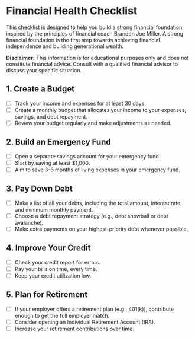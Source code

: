 # Financial Health Checklist

This checklist is designed to help you build a strong financial foundation, inspired by the principles of financial coach Brandon Joe Miller. A strong financial foundation is the first step towards achieving financial independence and building generational wealth.

**Disclaimer:** This information is for educational purposes only and does not constitute financial advice. Consult with a qualified financial advisor to discuss your specific situation.

## 1. Create a Budget

*   [ ] Track your income and expenses for at least 30 days.
*   [ ] Create a monthly budget that allocates your income to your expenses, savings, and debt repayment.
*   [ ] Review your budget regularly and make adjustments as needed.

## 2. Build an Emergency Fund

*   [ ] Open a separate savings account for your emergency fund.
*   [ ] Start by saving at least $1,000.
*   [ ] Aim to save 3-6 months of living expenses in your emergency fund.

## 3. Pay Down Debt

*   [ ] Make a list of all your debts, including the total amount, interest rate, and minimum monthly payment.
*   [ ] Choose a debt repayment strategy (e.g., debt snowball or debt avalanche).
*   [ ] Make extra payments on your highest-priority debt whenever possible.

## 4. Improve Your Credit

*   [ ] Check your credit report for errors.
*   [ ] Pay your bills on time, every time.
*   [ ] Keep your credit utilization low.

## 5. Plan for Retirement

*   [ ] If your employer offers a retirement plan (e.g., 401(k)), contribute enough to get the full employer match.
*   [ ] Consider opening an Individual Retirement Account (IRA).
*   [ ] Increase your retirement contributions over time.
